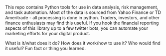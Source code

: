 This repo contains Python tools for use in data analysis, risk management, and task automation.
Most of the data is sourced from Yahoo Finance or TD Ameritrade - all processing is done in python.
Traders, investors, and other finance enthusiasts may find this useful.
If you hook the financial reporting aspects of this library up to a few twitter bots, you can automate your marketing efforts for your digital product.

What is it/what does it do?
How does it work/how to use it?
Who would find it useful?
Fun fact or thing you learned.
